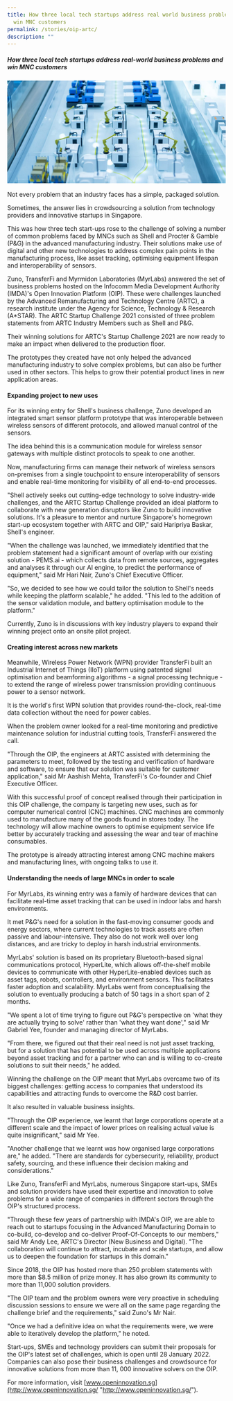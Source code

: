 ```yaml
---
title: How three local tech startups address real world business problems and
  win MNC customers
permalink: /stories/oip-artc/
description: ""
---
```

##### How three local tech startups address real-world business problems and win MNC customers

![](/images/Success%20stories/artc%20advert.jpg)

Not every problem that an industry faces has a simple, packaged solution.

Sometimes, the answer lies in crowdsourcing a solution from technology providers and innovative startups in Singapore.

This was how three tech start-ups rose to the challenge of solving a number of common problems faced by MNCs such as Shell and Procter & Gamble (P&G) in the advanced manufacturing industry. Their solutions make use of digital and other new technologies to address complex pain points in the manufacturing process, like asset tracking, optimising equipment lifespan and interoperability of sensors.

Zuno, TransferFi and Myrmidon Laboratories (MyrLabs) answered the set of business problems hosted on the Infocomm Media Development Authority (IMDA)'s Open Innovation Platform (OIP). These were challenges launched by the Advanced Remanufacturing and Technology Centre (ARTC), a research institute under the Agency for Science, Technology & Research (A\*STAR). The ARTC Startup Challenge 2021 consisted of three problem statements from ARTC Industry Members such as Shell and P&G.

Their winning solutions for ARTC's Startup Challenge 2021 are now ready to make an impact when delivered to the production floor.

The prototypes they created have not only helped the advanced manufacturing industry to solve complex problems, but can also be further used in other sectors. This helps to grow their potential product lines in new application areas.

#### **Expanding project to new uses**

For its winning entry for Shell's business challenge, Zuno developed an integrated smart sensor platform prototype that was interoperable between wireless sensors of different protocols, and allowed manual control of the sensors.

The idea behind this is a communication module for wireless sensor gateways with multiple distinct protocols to speak to one another.

Now, manufacturing firms can manage their network of wireless sensors on-premises from a single touchpoint to ensure interoperability of sensors and enable real-time monitoring for visibility of all end-to-end processes.

"Shell actively seeks out cutting-edge technology to solve industry-wide challenges, and the ARTC Startup Challenge provided an ideal platform to collaborate with new generation disruptors like Zuno to build innovative solutions. It's a pleasure to mentor and nurture Singapore's homegrown start-up ecosystem together with ARTC and OIP," said Haripriya Baskar, Shell's engineer.

"When the challenge was launched, we immediately identified that the problem statement had a significant amount of overlap with our existing solution - PEMS.ai - which collects data from remote sources, aggregates and analyses it through our AI engine, to predict the performance of equipment," said Mr Hari Nair, Zuno's Chief Executive Officer.

"So, we decided to see how we could tailor the solution to Shell's needs while keeping the platform scalable," he added. "This led to the addition of the sensor validation module, and battery optimisation module to the platform."

Currently, Zuno is in discussions with key industry players to expand their winning project onto an onsite pilot project.

#### **Creating interest across new markets**

Meanwhile, Wireless Power Network (WPN) provider TransferFi built an Industrial Internet of Things (IIoT) platform using patented signal optimisation and beamforming algorithms - a signal processing technique - to extend the range of wireless power transmission providing continuous power to a sensor network.

It is the world's first WPN solution that provides round-the-clock, real-time data collection without the need for power cables.

When the problem owner looked for a real-time monitoring and predictive maintenance solution for industrial cutting tools, TransferFi answered the call.

"Through the OIP, the engineers at ARTC assisted with determining the parameters to meet, followed by the testing and verification of hardware and software, to ensure that our solution was suitable for customer application," said Mr Aashish Mehta, TransferFi's Co-founder and Chief Executive Officer.

With this successful proof of concept realised through their participation in this OIP challenge, the company is targeting new uses, such as for computer numerical control (CNC) machines. CNC machines are commonly used to manufacture many of the goods found in stores today. The technology will allow machine owners to optimise equipment service life better by accurately tracking and assessing the wear and tear of machine consumables.

The prototype is already attracting interest among CNC machine makers and manufacturing lines, with ongoing talks to use it.

#### **Understanding the needs of large MNCs in order to scale**

For MyrLabs, its winning entry was a family of hardware devices that can facilitate real-time asset tracking that can be used in indoor labs and harsh environments.

It met P&G's need for a solution in the fast-moving consumer goods and energy sectors, where current technologies to track assets are often passive and labour-intensive. They also do not work well over long distances, and are tricky to deploy in harsh industrial environments.

MyrLabs' solution is based on its proprietary Bluetooth-based signal communications protocol, HyperLite, which allows off-the-shelf mobile devices to communicate with other HyperLite-enabled devices such as asset tags, robots, controllers, and environment sensors. This facilitates faster adoption and scalability. MyrLabs went from conceptualising the solution to eventually producing a batch of 50 tags in a short span of 2 months.

"We spent a lot of time trying to figure out P&G's perspective on 'what they are actually trying to solve' rather than 'what they want done'," said Mr Gabriel Yee, founder and managing director of MyrLabs.

"From there, we figured out that their real need is not just asset tracking, but for a solution that has potential to be used across multiple applications beyond asset tracking and for a partner who can and is willing to co-create solutions to suit their needs," he added.

Winning the challenge on the OIP meant that MyrLabs overcame two of its biggest challenges: getting access to companies that understood its capabilities and attracting funds to overcome the R&D cost barrier.

It also resulted in valuable business insights.

"Through the OIP experience, we learnt that large corporations operate at a different scale and the impact of lower prices on realising actual value is quite insignificant," said Mr Yee.

"Another challenge that we learnt was how organised large corporations are," he added. "There are standards for cybersecurity, reliability, product safety, sourcing, and these influence their decision making and considerations."

Like Zuno, TransferFi and MyrLabs, numerous Singapore start-ups, SMEs and solution providers have used their expertise and innovation to solve problems for a wide range of companies in different sectors through the OIP's structured process.

"Through these few years of partnership with IMDA's OIP, we are able to reach out to startups focusing in the Advanced Manufacturing Domain to co-build, co-develop and co-deliver Proof-Of-Concepts to our members," said Mr Andy Lee, ARTC's Director (New Business and Digital). "The collaboration will continue to attract, incubate and scale startups, and allow us to deepen the foundation for startups in this domain."

Since 2018, the OIP has hosted more than 250 problem statements with more than $8.5 million of prize money. It has also grown its community to more than 11,000 solution providers.

"The OIP team and the problem owners were very proactive in scheduling discussion sessions to ensure we were all on the same page regarding the challenge brief and the requirements," said Zuno's Mr Nair.

"Once we had a definitive idea on what the requirements were, we were able to iteratively develop the platform," he noted.

Start-ups, SMEs and technology providers can submit their proposals for the OIP's latest set of challenges, which is open until 28 January 2022. Companies can also pose their business challenges and crowdsource for innovative solutions from more than 11, 000 innovative solvers on the OIP.

For more information, visit [www.openinnovation.sg](http://www.openinnovation.sg/ "http://www.openinnovation.sg/").